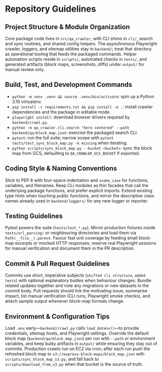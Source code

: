 # Repository Guidelines

## Project Structure & Module Organization
Core package code lives in `src/qa_crawler`, with CLI shims in `cli/`, search and sync routines, and shared config helpers. The asynchronous Playwright crawler, loggers, and sitemap utilities stay in `backend/`; treat that directory as operational tooling that feeds the packaged commands. Helper automation scripts reside in `scripts/`, automated checks in `tests/`, and generated artifacts (block maps, screenshots, diffs) under `output/` for manual review only.

## Build, Test, and Development Commands
- `python -m venv .venv && source .venv/bin/activate`: spin up a Python 3.10 virtualenv.
- `pip install -r requirements.txt && pip install -e .`: install crawler dependencies and the package in editable mode.
- `playwright install`: download browser drivers required by `backend/crawl.py`.
- `python -m qa_crawler.cli.search "hero centered" --path backend/qa/block_map.json`: exercise the packaged search CLI.
- `pytest`: run the full suite; narrow scope with `pytest tests/test_sync_block_map.py -k missing` when iterating.
- `python scripts/sync_block_map.py --bucket <bucket>`: sync the block map from GCS, defaulting to `QA_CRAWLER_GCS_BUCKET` if exported.

## Coding Style & Naming Conventions
Stick to PEP 8 with four-space indentation and `snake_case` for functions, variables, and filenames. Keep CLI modules as thin facades that call the underlying package functions, and prefer explicit imports. Extend existing type hints when touching public functions, and mirror the descriptive class names already used in `backend/loggers/` for any new logger or reporter.

## Testing Guidelines
Pytest powers the suite (`tests/test_*.py`). Mirror production fixtures inside `tests/url_parsing/` or neighbouring directories and load them via `Path(__file__).parent`. Favour fast unit coverage by feeding small block-map excerpts or mocked HTTP responses; reserve real Playwright sessions for manual verification and document them in the PR description.

## Commit & Pull Request Guidelines
Commits use short, imperative subjects (`shifted cli structure`, `added tests`) with optional explanatory bodies when behaviour changes. Bundle related updates together and note any migrations or new datasets in the commit body. Pull requests should link the motivating issue, summarise impact, list manual verification (CLI runs, Playwright smoke checks), and attach sample output whenever block-map formats change.

## Environment & Configuration Tips
Load `.env` early—`backend/crawl.py` calls `load_dotenv()`—to provide credentials, sitemap hosts, and Playwright settings. Override the default block map (`backend/qa/block_map.json`) per run with `--path` or environment variables, and keep bulky artifacts in `output/` while ensuring they stay out of commits. Production crawls run on EC2 via cron; after each run push the refreshed block map to `s3://express-block-maps/block_map.json` with `scripts/sync_block_map_s3.py`, and fall back to `scripts/download_from_s3.py` when that bucket is the source of truth.
